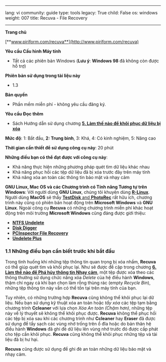 

---

lang: vi
community: guide
type: tools
legacy: True
child: False
os: windows
weight: 007
title: Recuva - File Recovery

---

**Trang chủ**
			
[**www.piriform.com/recuva**](http://www.piriform.com/recuva)

**Yêu cầu Cấu hình Máy tính**

- Tất cả các phiên bản Windows (**Lưu ý**: **Windows 98** đã không còn được hỗ trợ)

**Phiên bản sử dụng trong tài liệu này**

- 1.3

**Bản quyền**

- Phần mềm miễn phí - không yêu cầu đăng ký.


**Yêu cầu Đọc thêm**

- Sách Hướng dẫn sử dụng chương [**5. Làm thế nào để khôi phục dữ liệu bị xóa**](/vi/chuong-5)

**Mức độ**: 1: Bắt đầu, **2: Trung bình**, 3: Khá, 4: Có kinh nghiệm, 5: Nâng cao

**Thời gian cần thiết để sử dụng công cụ này**: 20 phút



**Những điều bạn có thể đạt được với công cụ này**:

- Khả năng thực hiện những phương pháp quét tìm dữ liệu khác nhau 
- Khả năng phục hồi các tệp dữ liệu đã bị xóa trước đây trên máy tính
- Khả năng xóa an toàn các thông tin bảo mật và nhạy cảm 


**GNU Linux, Mac OS và các Chương trình có Tính năng Tương tự trên Windows**:
Với người dùng **GNU Linux**, chúng tôi khuyên dùng [**R-Linux**](http://www.r-tt.com/data_recovery_linux/). Người dùng **MacOS** sẽ thấy [**TestDisk** and **PhotoRec**](http://www.cgsecurity.org/) rất hữu ích, chương trình này cũng có phiên bản hoạt động trên **Microsoft Windows** và **GNU Linux**.
Ngoài công cụ **Recuva** có những chương trình miễn phí khác hoạt động trên môi trường **Microsoft Windows** cũng đáng được giới thiệu:

- [**NTFS Undelete**](http://ntfsundelete.com/)
- [**Disk Digger**](http://diskdigger.org/)
- [**PCInspector File Recovery**](http://www.pcinspector.de/Default.htm?languare=1)
- [**Undelete Plus**](http://undeleteplus.com/)


### 1.1 Những điều bạn cần biết trước khi bắt đầu ###

Trong tình huống khi những tệp thông tin quan trọng bị xóa nhầm, **Recuva** có thể giúp quét tìm và khôi phục lại. Như sẽ được đề cập trong chương [**6. Làm thế nào để Phá hủy thông tin Nhạy cảm**](/vi/chuong-6), một tệp được xóa theo các thông thường sử dụng chức năng xóa *Delete* của hệ điều hành **Windows**, thậm chí ngay cả khi bạn chọn làm rỗng thùng rác (empty *Recycle Bin*), những tệp thông tin này vẫn có thể tồn tại trên máy tính của bạn.

Tuy nhiên, có những trường hợp **Recuva** cũng không thể khôi phục lại dữ liệu. Nếu bạn sử dụng kỹ thuật xóa an toàn hoặc *tẩy xóa* các tệp tạm bằng chương trình **Ccleaner** với lựa chọn *Xóa An toàn (Chậm hơn)*, những tệp này về lý thuyết sẽ không thể khôi phục được. **Recuva** không thể phục hồi các tệp bị xóa sau khi các chương trình như **Ccleaner** hay **Eraser** đã được sử dụng để tẩy sạch các vùng nhớ trống trên ổ đĩa hoặc do bản thân hệ điều hành **Windows** đã ghi đè dữ liệu lên vùng nhớ trước đó được cấp phát cho tệp cần khôi phục. **Recuva** cũng không thể khôi phục những tệp và tài liệu đã bị hư hại.

**Recuva** cũng được sử dụng để ghi đè an toàn những dữ liệu bảo mật và nhạy cảm.

